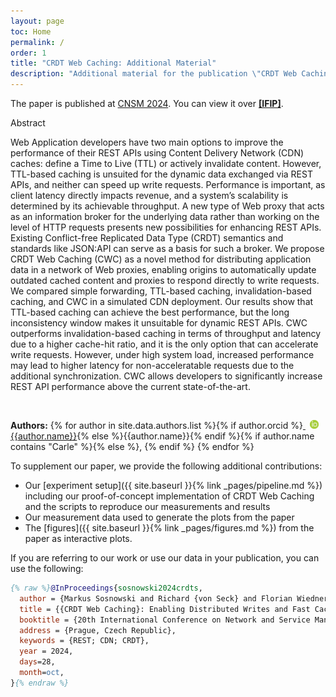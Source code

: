 ```yaml
---
layout: page
toc: Home
permalink: /
order: 1
title: "CRDT Web Caching: Additional Material"
description: "Additional material for the publication \"CRDT Web Caching: Enabling Distributed Writes and Fast Cache Consistency for REST APIs\", providing access to published data and tools."
---
```


The paper is published at [CNSM 2024](https://www.cnsm-conf.org/2024/). You can view it over **[[IFIP]](https://opendl.ifip-tc6.org/db/conf/cnsm/cnsm2024/1571043735.pdf)**.


<div class="accordion-box">
  <div class="accordion-box__title">
    Abstract
  </div>
  <div class="accordion-box__content">
      <p>Web Application developers have two main options to improve the performance of their REST APIs using Content Delivery Network (CDN) caches: define a Time to Live (TTL) or actively invalidate content. However, TTL-based caching is unsuited for the dynamic data exchanged via REST APIs, and neither can speed up write requests. Performance is important, as client latency directly impacts revenue, and a system’s scalability is determined by its achievable throughput. A new type of Web proxy that acts as an information broker for the underlying data rather than working on the level of HTTP requests presents new possibilities for enhancing REST APIs. Existing Conflict-free Replicated Data Type (CRDT) semantics and standards like JSON:API can serve as a basis for such a broker. We propose CRDT Web Caching (CWC) as a novel method for distributing application data in a network of Web proxies, enabling origins to automatically update outdated cached content and proxies to respond directly to write requests. We compared simple forwarding, TTL-based caching, invalidation-based caching, and CWC in a simulated CDN deployment. Our results show that TTL-based caching can achieve the best performance, but the long inconsistency window makes it unsuitable for dynamic REST APIs. CWC outperforms invalidation-based caching in terms of throughput and latency due to a higher cache-hit ratio, and it is the only option that can accelerate write requests. However, under high system load, increased performance may lead to higher latency for non-acceleratable requests due to the additional synchronization. CWC allows developers to significantly increase REST API performance above the current state-of-the-art.</p>
  </div>
</div><br>

**Authors:**
{% for author in site.data.authors.list %}{% if author.orcid %}<a style="border-bottom: none" href="https://orcid.org/{{author.orcid}}">
<img src="assets/ORCIDiD_icon16x16.png" style="width: 1em; margin-inline-start: 0.5em;" alt="ORCID iD icon"/></a>
[{{author.name}}](https://orcid.org/{{author.orcid}}){% else %}{{author.name}}{% endif %}{% if author.name contains "Carle" %}{% else %}, {% endif %}
{% endfor %}


To supplement our paper, we provide the following additional contributions:

- Our [experiment setup]({{ site.baseurl }}{% link _pages/pipeline.md %}) including our proof-of-concept implementation of CRDT Web Caching and the scripts to reproduce our measurements and results
- Our measurement data used to generate the plots from the paper
- The [figures]({{ site.baseurl }}{% link _pages/figures.md %}) from the paper as interactive plots.


If you are referring to our work or use our data in your publication, you can use the following:

```bib
{% raw %}@InProceedings{sosnowski2024crdts,
  author = {Markus Sosnowski and Richard {von Seck} and Florian Wiedner and Georg Carle},
  title = {{CRDT Web Caching}: Enabling Distributed Writes and Fast Cache Consistency for {REST} {APIs}},
  booktitle = {20th International Conference on Network and Service Management (CNSM)},
  address = {Prague, Czech Republic},
  keywords = {REST; CDN; CRDT},
  year = 2024,
  days=28,
  month=oct,
}{% endraw %}
```

